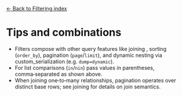 [← Back to Filtering index](index.md)

# Tips and combinations
- Filters compose with other query features like joining <joining>,
    sorting (`order_by`), pagination (`page`/`limit`), and dynamic nesting
    via custom_serialization (e.g. `dump=dynamic`).
- For list comparisons (`in`/`nin`) pass values in parentheses, comma‑separated
    as shown above.
- When joining one‑to‑many relationships, pagination operates over distinct base
    rows; see joining for details on join semantics.

